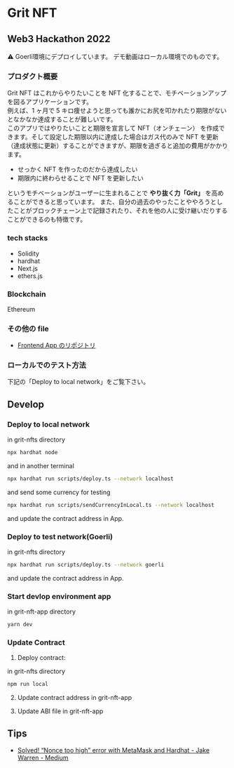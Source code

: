 # Grit NFT

## Web3 Hackathon 2022

⚠️ Goerli環境にデプロイしています。
デモ動画はローカル環境でのものです。

### プロダクト概要

Grit NFT はこれからやりたいことを NFT 化することで、モチベーションアップを図るアプリケーションです。  
例えば、1 ヶ月で 5 キロ痩せようと思っても誰かにお尻を叩かれたり期限がないとなかなか達成することが難しいです。  
このアプリではやりたいことと期限を宣言して NFT（オンチェーン） を作成できます。そして設定した期限以内に達成した場合はガス代のみで NFT を更新（達成状態に更新）することができますが、期限を過ぎると追加の費用がかかります。

* せっかく NFT を作ったのだから達成したい
* 期限内に終わらせることで NFT を更新したい  

というモチベーションがユーザーに生まれることで **やり抜く力「Grit」** を高めることができると思っています。
また、自分の過去のやったことややろうとしたことがブロックチェーン上で記録されたり、それを他の人に受け継いだりすることができるのも特徴です。

### tech stacks

- Solidity
- hardhat
- Next.js
- ethers.js

### Blockchain

Ethereum

### その他の file

- [Frontend App のリポジトリ](https://github.com/yyokii/GritNFTApp)

### ローカルでのテスト方法

下記の「Deploy to local network」をご覧下さい。

## Develop

### Deploy to local network

in grit-nfts directory

```.sh
npx hardhat node
```

and in another terminal

```.sh
npx hardhat run scripts/deploy.ts --network localhost
```

and send some currency for testing

```.sh
npx hardhat run scripts/sendCurrencyInLocal.ts --network localhost
```

and update the contract address in App.

### Deploy to test network(Goerli)

in grit-nfts directory

```.sh
npx hardhat run scripts/deploy.ts --network goerli
```

and update the contract address in App.

### Start devlop environment app 

in grit-nft-app directory

```.sh
yarn dev
```

### Update Contract

1. Deploy contract:

in grit-nfts directory

```.sh
npm run local
```

2. Update contract address in grit-nft-app

3. Update ABI file in grit-nft-app

## Tips

- [Solved! “Nonce too high” error with MetaMask and Hardhat - Jake Warren - Medium](https://medium.com/@thelasthash/solved-nonce-too-high-error-with-metamask-and-hardhat-adc66f092cd)
